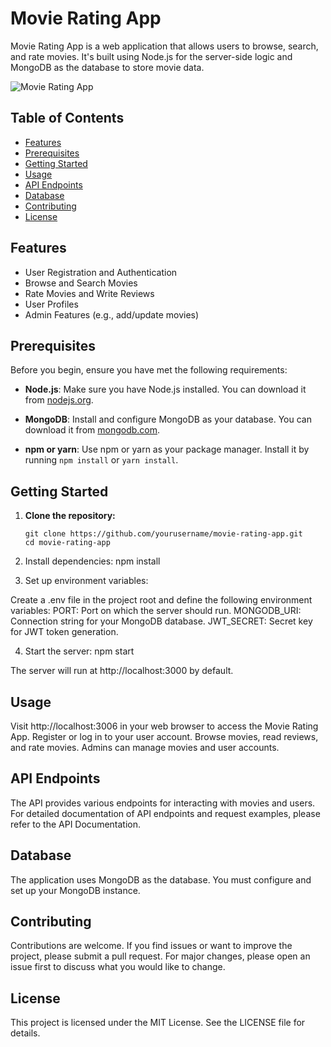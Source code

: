 # Movie Rating App

Movie Rating App is a web application that allows users to browse, search, and rate movies. It's built using Node.js for the server-side logic and MongoDB as the database to store movie data.

![Movie Rating App](movie-rating-app-screenshot.png)

## Table of Contents

- [Features](#features)
- [Prerequisites](#prerequisites)
- [Getting Started](#getting-started)
- [Usage](#usage)
- [API Endpoints](#api-endpoints)
- [Database](#database)
- [Contributing](#contributing)
- [License](#license)

## Features

- User Registration and Authentication
- Browse and Search Movies
- Rate Movies and Write Reviews
- User Profiles
- Admin Features (e.g., add/update movies)

## Prerequisites

Before you begin, ensure you have met the following requirements:

- **Node.js**: Make sure you have Node.js installed. You can download it from [nodejs.org](https://nodejs.org/).

- **MongoDB**: Install and configure MongoDB as your database. You can download it from [mongodb.com](https://www.mongodb.com/).

- **npm or yarn**: Use npm or yarn as your package manager. Install it by running `npm install` or `yarn install`.

## Getting Started

1. **Clone the repository:**

   ```shell
   git clone https://github.com/yourusername/movie-rating-app.git
   cd movie-rating-app

2. Install dependencies:
   npm install

3. Set up environment variables:

  Create a .env file in the project root and define the following environment variables:
  PORT: Port on which the server should run.
  MONGODB_URI: Connection string for your MongoDB database.
  JWT_SECRET: Secret key for JWT token generation.

4. Start the server:
  npm start 

The server will run at http://localhost:3000 by default.

## Usage
  Visit http://localhost:3006 in your web browser to access the Movie Rating App.
  Register or log in to your user account.
  Browse movies, read reviews, and rate movies.
  Admins can manage movies and user accounts.
  
## API Endpoints
The API provides various endpoints for interacting with movies and users. For detailed documentation of API endpoints and request examples, please refer to the API Documentation.

## Database
The application uses MongoDB as the database. You must configure and set up your MongoDB instance.

## Contributing
Contributions are welcome. If you find issues or want to improve the project, please submit a pull request. For major changes, please open an issue first to discuss what you would like to change.

## License
This project is licensed under the MIT License. See the LICENSE file for details.



